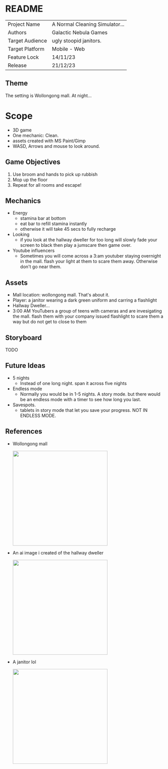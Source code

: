  
 # README

|                 |                              |
| --------------- | ---------------------------- |
| Project Name    | A Normal Cleaning Simulator...                     |
| Authors         | Galactic Nebula Games                 |
| Target Audience | ugly stoopid janitors.|
| Target Platform | Mobile - Web                 |
| Feature Lock    | 14/11/23                     |
| Release         | 21/12/23                     |

## Theme

The setting is Wollongong mall. At night...

# Scope

- 3D game
- One mechanic: Clean.
- assets created with MS Paint/Gimp
- WASD, Arrows and mouse to look around.

## Game Objectives

1. Use broom and hands to pick up rubbish
2. Mop up the floor
3. Repeat for all rooms and escape!

## Mechanics
- Energy
	- stamina bar at bottom
	- eat bar to refill stamina instantly
	- otherwise it will take 45 secs to fully recharge
- Looking
	- if you look at the hallway dweller for too long will slowly fade your screen to black then play a jumscare then game over.
- Youtube influencers
	- Sometimes you will come across a 3:am youtuber staying overnight in the mall. flash your light at them to scare them away. Otherwise don't go near them.


## Assets
- Mall location: wollongong mall. That's about it.
- Player: a janitor wearing a dark green uniform and carring a flashlight
- Hallway Dweller...
- 3:00 AM YouTubers a group of teens with cameras and are invesigating the mall. flash them with your company issued flashlight to scare them a way but do not get to close to them

## Storyboard

TODO

## Future Ideas
- 5 nights
	- Instead of one long night. span it across five nights
- Endless mode
	- Normally you would be in 1-5 nights. A story mode. but there would be an endless mode with a timer to see how long you last.
- Savespots.
  - tablets in story mode that let you save your progress. NOT IN ENDLESS MODE.	


## References
- Wollongong mall
  
	<img width="300" src="https://electrolight.com/wp-content/uploads/2015/10/WollongongCentral_005w-1600x1000.jpg"/>
- An ai image i created of the hallway dweller
  
	<img width="300" src="https://images.nightcafe.studio/jobs/mNYlMmxb9pvqgVBSYRDe/mNYlMmxb9pvqgVBSYRDe.jpg?tr=w-384,c-at_max"/>

- A janitor lol

	<img width="300" src="https://upload.wikimedia.org/wikipedia/commons/e/e8/Janitor.png"/>
